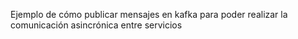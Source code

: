 Ejemplo de cómo publicar mensajes en kafka para poder realizar la comunicación asincrónica entre servicios
